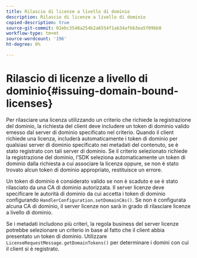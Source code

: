 ```yaml
---
title: Rilascio di licenze a livello di dominio
description: Rilascio di licenze a livello di dominio
copied-description: true
source-git-commit: 02ebc3548a254b2a6554f1ab34afbb3ea5f09bb8
workflow-type: tm+mt
source-wordcount: '196'
ht-degree: 0%

---
```


# Rilascio di licenze a livello di dominio{#issuing-domain-bound-licenses}

Per rilasciare una licenza utilizzando un criterio che richiede la registrazione del dominio, la richiesta del client deve includere un token di dominio valido emesso dal server di dominio specificato nel criterio. Quando il client richiede una licenza, includerà automaticamente i token di dominio per qualsiasi server di dominio specificato nei metadati del contenuto, se è stato registrato con tali server di dominio. Se il criterio selezionato richiede la registrazione del dominio, l’SDK seleziona automaticamente un token di dominio dalla richiesta a cui associare la licenza oppure, se non è stato trovato alcun token di dominio appropriato, restituisce un errore.

Un token di dominio è considerato valido se non è scaduto e se è stato rilasciato da una CA di dominio autorizzata. Il server licenze deve specificare le autorità di dominio da cui accetta i token di dominio configurando `HandlerConfiguration.setDomainCAs()`. Se non è configurata alcuna CA di dominio, il server licenze non sarà in grado di rilasciare licenze a livello di dominio.

Se i metadati includono più criteri, la regola business del server licenze potrebbe selezionare un criterio in base al fatto che il client abbia presentato un token di dominio. Utilizzare `LicenseRequestMessage.getDomainTokens()` per determinare i domini con cui il client si è registrato.
